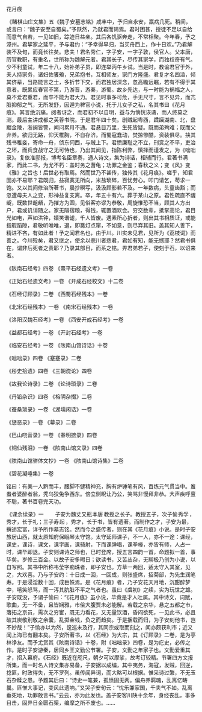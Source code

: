 花月痕

  

  

 《睹棋山庄文集》五《魏子安墓志铭》咸丰中，予归自永安，羸病几死。稍间，或言曰：“魏子安至自蜀矣。”予跃然，乃就君而谒焉。君时困甚，授徒不足以自给而意气自若，一见如旧，踪迹日益亲。其后各饥驱奔走，不常相聚。今年春，予之漳州。君挈家之延平，予与君约：“予幸得早归，当买舟西上，作十日欢。”乃君解装不及旬，而竟长往矣。悲夫！君名秀仁，字子安，一字子敦，侯官人。父本唐，历官教职，有重名，世所称为魏解元者。君其长子，尽传其家学，而独权奇有气。少不利童试，年二十八，始补弟子员，即连举丙午乡试。当是时，教谕君官于外，夫人持家务，诸妇佐饔飧，兄弟抱书，互相师友，家门方隆盛。君复才名四溢，倾其侪辈，当路能言之士，多折节下交，而君独居深念，忽高瞻远瞩，若有不得于其意者。既累应春官不第，乃游晋，游秦，游蜀。故乡先达，与一时能为祸福之人，莫不爱君重君，而卒不能为君大力。君见时事多可危，手无尺寸，言不见异，而亢脏抑郁之气，无所发舒，因遁为稗官小说，托于儿女子之私，名其书曰《花月痕》。其言绝沉痛。阅者讶之，而君初不以自明，益与为惝恍诙谲，而人终莫之测。最后主讲成都之芙蓉书院。于是君年四十矣。剧贼起粤西，蹂躏湖南、北，盘踞金陵，浙闽皆警，闻问累月不通。君悬目万里，生死皆疑。既而弟殉难；既而父弃养。欲归无路，仰天椎胸，不自存济。而蜀寇蠢动，焚掠惨酷，资装俱尽。挟其残书稚妾，寄命一舟，侦东伺西，与贼上下。君愤廉耻之不立，刑赏之不平，吏治之坏，而兵食战守之无可恃也，乃出其闻见，指陈利弊，慎择而谨发之，为《咄咄录》。复依准邸报，博考名臣章奏，通人诗文，集为诗话，相辅而行。君著书满家，而此二书，为尤不朽：盖时务之蓍龟；功罪之金鉴；春秋之义；变《风》变《雅》之旨也！后世必有取焉。然而世乃不甚传，独传其《花月痕》。嗟乎，知君固亦不易耶？君既归，益寂寞无所向，米盐琐碎，百忧劳心。叩门请乞，苟求一饱。又以其间修治所著书，晨抄暝写，汲汲顾影若不及。一年数病，头童齿豁；而忽遭母夫人之变，形神益复支离。卒，年五十有六。葬于某山之原。君性疏直不龌龊，既数世龃龉，乃摧方为圆，见俗客亦谬为恭敬，周旋惟恐不当，顾其人方出户，君或讥诮随之。家无隔宿粮，得钱，辄置酒欢会。穷交数辈，抵掌高论，君目光如电，声如洪钟，嬉笑谐谑，千人皆废。遇素所心折者，则出其书相质证，或能指瑕蹈隙，君敬听唯唯，退，即篝灯点窜，不如意，则尽弃其旧。盖其知人善下，精进不吝，有如此者！予之闻君名也，由于川。川实未见君，见所为《荔枝词》而善之。今川殁矣，君又继之，使余以悲川者悲君，君如有知，能无憾耶？然君书俱在，谓非后死者之责耶？乃录其部目，而系之铭。畀君弟若子，使刻于石，以诏来者。

  

《陔南石经考》四卷 《熹平石经遗文考》一卷

《正始石经遗文考》一卷 《开成石经校文》十二卷

《石经订顾录》二卷 《西蜀石经残本》一卷

《北宋石经残本》一卷 《南宋石经残本》一卷

《洛阳汉魏石经考》一卷 《西安开成石经考》一卷

《益都石经考》一卷 《开封石经考》一卷

《临安石经考》一卷 《陔南山馆诗话》十卷

《咄咄录》四卷 《蹇蹇录》二卷

《彤史拾遗》四卷 《三朝谠论》四卷

《故我论诗录》二卷 《论诗琐录》二卷

《丹铅杂识》四卷 《榕阴杂掇》二卷

《蚕桑琐录》一卷 《湖壖闲话》一卷

《惩恶录》一卷 《幕录》二卷

《巴山哓音录》一卷 《春明摭录》四卷

《铜仙残泪》一卷 《陔南山馆文录》四卷

《陔南山馆骈体文抄》一卷 《陔南山馆诗集》二卷

《碧花凝唾集》一卷

铭曰：有美一人黔而丰，腰脚不健精神充，胸有炉锤笔有风，百炼元气贯当中。蚩蚩者婆醉者翁，秃乌狡兔争西东。傍立侧睨让乃公，笑骂非慢拜非恭。大声疾呼亶不聪，著书百卷完天功。

 《课余续录》一 　　子安为魏丈又瓶 本唐 教授之长子。教授五子，次子愉 秀孚 ，秀才，长于礼；三子寿 起 ，秀才，长于书，皆有遗著。而制作之才，子安为最，撰述宏富，详予所作墓志铭。然而今之盛传者，则在其《花月痕》小说。是时子安旅居山西，就太原知府保眠琴太守馆。太守延师课子，不一人，亦不一途：课经，课史，课诗，课文，课字画，课骑射，下而课弹唱，课拳棒，亦皆有师，人占一时，课毕即退。子安则课诗之师也，巳时登席，授五言四韵一首，命题拟一首，事毕矣。岁修三百金。以故子安多暇日；欲读书，又苦丛杂，无聊极乃创为小说，以自写照。其书中所称韦莹字痴珠者，即子安也。方草一两回，适太守入其室，见之，大欢喜。乃与子安约：十日成一回，一回成，则张盛席，招菊部，为先生润笔寿。于是浸淫数十回，成巨帙焉。是《花月痕》者，乃子安花天月地，沉酣醉梦中，嘻笑怒骂，而一泻其肮脏不平之气者也。虽曰《虞初》之续，实为玩世之雄。子安既没，予谓子愉曰：“《花月痕》虽小说，毕竟是才人吐属。其中诗文，词赋，歌曲，无一不备，且皆娴雅，市侩大腹贾未必能解。若载之京华，悬之五都之市，落拓之京员，需次之穷宦，既无力看花，又无量饮酒，昏闷欲死，一见此书，必且破其炭敬别敬之余囊，乱掷金钱，负之而趋矣。于是捆载而归，为子安刻他书，岂不妙哉！”子愉亦以为然，逡巡未及行，其同宗或取而刻之，闻亦颇获利市；近又闻上海已有翻本矣。子安所著书，以《石经》为大宗，其《订顾录》二卷，是为亭林诤友。而予尤赏其《陔南诗话》十卷，附《咄咄录》四卷，是为庀史，必传之作。是时子安游秦，居同乡王文勤公节署。子安，文勤之年家子也。文勤爱重其才，招入幕府。《石经》既近在咫尺，朝夕可以摩挲，故考订较精。节署四方文报所集，而一时名人诗文集亦易备，子安据以成编，其中夷务，海寇，发贼，回逆，捻匪，时政得失，无不罗列。虽传闻异词，而大略可以根据。惟采诗过繁，不无玉石杂糅之患。予题其后曰：“诗史一笔兼，孤愤固无两。偏舟养羁魂，乱离忆畴曩。匪惟大事记，变风此遗响。”又哭子安句云：“忧乐兼家国，千夫气不如。乱离垂死地，功罪敢言书。”云云，亦为此发也。盖子安客川陕十余年，身经丧乱，事多目击，固异日金匮石渠，编摩之所不废也。……